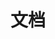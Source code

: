 ---
title: 文档
description: 查看和风天气最新的开发文档，了解如何快速的使用API或SDK获取天气服务。
layout: docs
image: /assets/images/hp-feat-devtools.png
permalink: /docs/
redirect_from: /docs/sdk/
ref: docs-home
---